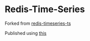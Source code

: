 # Redis-Time-Series

Forked from [redis-timeseries-ts](https://github.com/averias/redis-time-series)

Published using [this](https://zellwk.com/blog/publish-to-npm/)
